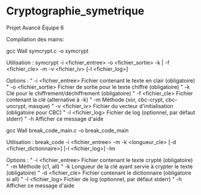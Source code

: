 # Cryptographie_symetrique
Projet Avancé Équipe 6

Compilation des mains:

gcc Wall symcrypt.c -o symcrypt

Utilisation : symcrypt -i <fichier_entree> -o <fichier_sortie> -k <cle> | -f <fichier_cle> -m <methode> -v <fichier_iv> [-l <fichier_log>]

Options :
            "  -i <fichier_entree>   Fichier contenant le texte en clair (obligatoire)
            "  -o <fichier_sortie>   Fichier de sortie pour le texte chiffré (obligatoire)
            "  -k <cle>              Clé pour le chiffrement/déchiffrement (obligatoire)
            "  -f <fichier_cle>      Fichier contenant la clé (alternative à -k)
            "  -m <methode>          Méthode (xor, cbc-crypt, cbc-uncrypt, masque)
            "  -v <fichier_iv>       Fichier du vecteur d'initialisation (obligatoire pour CBC)
            "  -l <fichier_log>      Fichier de log (optionnel, par défaut stderr)
            "  -h                    Afficher ce message d'aide


gcc Wall break_code_main.c -o break_code_main

Utilisation : break_code -i <fichier_entree> -m <methode> -k <longueur_cle> [-d <fichier_dictionnaire>] [-l <fichier_log>] -lm

Options :
            "  -i <fichier_entree>   Fichier contenant le texte crypté (obligatoire)
            "  -m <methode>          Méthode (c1, all)
            "  -k <cle>              Longueur de la clé ayant servie à crypter le texte (obligatoire)
            "  -d <fichier_cle>      Fichier contenant le dictionnaire (obligatoire si all)
            "  -l <fichier_log>      Fichier de log (optionnel, par défaut stderr)
            "  -h                    Afficher ce message d'aide
